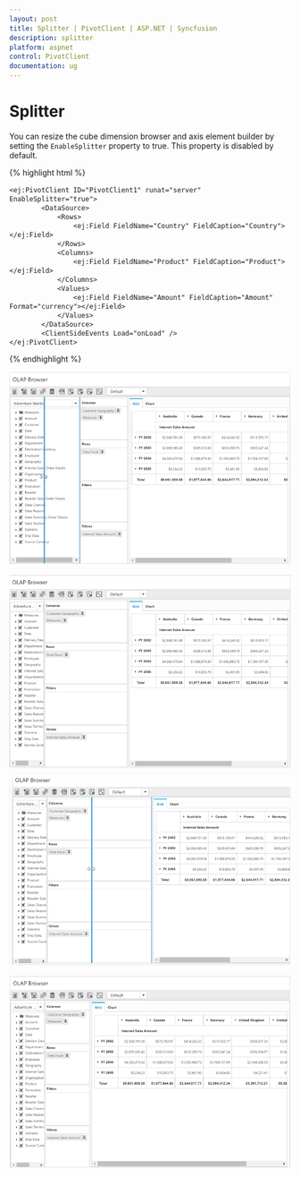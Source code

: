 ```yaml
---
layout: post
title: Splitter | PivotClient | ASP.NET | Syncfusion
description: splitter
platform: aspnet
control: PivotClient
documentation: ug
---
```


# Splitter

You can resize the cube dimension browser and axis element builder by setting the `EnableSplitter` property to true. This property is disabled by default.

{% highlight html %}

    <ej:PivotClient ID="PivotClient1" runat="server" EnableSplitter="true">
            <DataSource>
                <Rows>
                    <ej:Field FieldName="Country" FieldCaption="Country"></ej:Field>
                </Rows>
                <Columns>
                    <ej:Field FieldName="Product" FieldCaption="Product"></ej:Field>
                </Columns>
                <Values>
                    <ej:Field FieldName="Amount" FieldCaption="Amount" Format="currency"></ej:Field>
                </Values>
            </DataSource>
            <ClientSideEvents Load="onLoad" />
    </ej:PivotClient>

{% endhighlight %}

![Left move of splitter in ASP NET pivot client control](Splitter_images/Splitter1.png)

![Resizing axis element builder in ASP NET pivot client control](Splitter_images/Splitter2.png)

![Right move of splitter in ASP NET pivot client control](Splitter_images/Splitter3.png)

![Resizing cube dimension browser in ASP NET pivot client control](Splitter_images/Splitter4.png)

